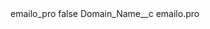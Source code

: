 <?xml version="1.0" encoding="UTF-8"?>
<CustomMetadata xmlns="http://soap.sforce.com/2006/04/metadata" xmlns:xsi="http://www.w3.org/2001/XMLSchema-instance" xmlns:xsd="http://www.w3.org/2001/XMLSchema">
    <label>emailo_pro</label>
    <protected>false</protected>
    <values>
        <field>Domain_Name__c</field>
        <value xsi:type="xsd:string">emailo.pro</value>
    </values>
</CustomMetadata>
